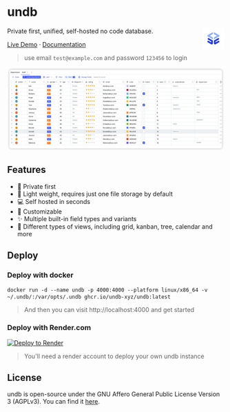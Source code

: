 # undb

<img height="50px" src="./docs/logo.png" alt="undb" align="right" />

Private first, unified, self-hosted no code database.

<a href="https://demo.undb.xyz/">Live Demo</a>
·
<a href="https://docs.undb.xyz/">Documentation</a>

> use email `test@example.com` and password `123456` to login

![undb](./docs/undb.png)

## Features

- :closed_lock_with_key: Private first
- :balloon: Light weight, requires just one file storage by default
- :computer: Self hosted in seconds
- :pencil: Customizable
- :sparkles: Multiple built-in field types and variants
- :city_sunset: Different types of views, including grid, kanban, tree, calendar and more

## Deploy

### Deploy with docker

```
docker run -d --name undb -p 4000:4000 --platform linux/x86_64 -v ~/.undb/:/var/opts/.undb ghcr.io/undb-xyz/undb:latest
```

> And then you can visit http://localhost:4000 and get started

### Deploy with Render.com

<a href="https://render.com/deploy?repo=https://github.com/undb-xyz/undb">
  <img src="https://render.com/images/deploy-to-render-button.svg" alt="Deploy to Render">
</a>

> You'll need a render account to deploy your own undb instance

## License

undb is open-source under the GNU Affero General Public License Version 3 (AGPLv3). You can find it [here](./LICENSE).
